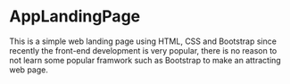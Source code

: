 # AppLandingPage
This is a simple web landing page using HTML, CSS and Bootstrap
since recently the front-end development is very popular, there is no reason to not learn some popular framwork such as 
Bootstrap to make an attracting web page.
